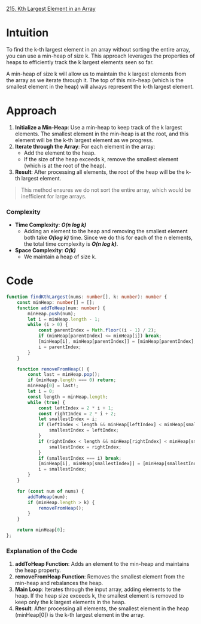 [215. Kth Largest Element in an Array](https://leetcode.com/problems/kth-largest-element-in-an-array/)

# Intuition
To find the k-th largest element in an array without sorting the entire array, you can use a min-heap of size k. This approach leverages the properties of heaps to efficiently track the k largest elements seen so far.

A min-heap of size k will allow us to maintain the k largest elements from the array as we iterate through it. The top of this min-heap (which is the smallest element in the heap) will always represent the k-th largest element.

# Approach

1. **Initialize a Min-Heap**: Use a min-heap to keep track of the k largest elements. The smallest element in the min-heap is at the root, and this element will be the k-th largest element as we progress.
2. **Iterate through the Array**: For each element in the array:
   - Add the element to the heap.
   - If the size of the heap exceeds k, remove the smallest element (which is at the root of the heap).
3. **Result**: After processing all elements, the root of the heap will be the k-th largest element.

> This method ensures we do not sort the entire array, which would be inefficient for large arrays.

### Complexity

- **Time Complexity**: ***O(n log k)***
  - Adding an element to the heap and removing the smallest element both take ***O(log k)*** time. Since we do this for each of the n elements, the total time complexity is ***O(n log k)***.
- **Space Complexity**: ***O(k)***
  - We maintain a heap of size k.

# Code

```typescript
function findKthLargest(nums: number[], k: number): number {
    const minHeap: number[] = [];
    function addToHeap(num: number) {
        minHeap.push(num);
        let i = minHeap.length - 1;
        while (i > 0) {
            const parentIndex = Math.floor((i - 1) / 2);
            if (minHeap[parentIndex] <= minHeap[i]) break;
            [minHeap[i], minHeap[parentIndex]] = [minHeap[parentIndex], minHeap[i]];
            i = parentIndex;
        }
    }

    function removeFromHeap() {
        const last = minHeap.pop();
        if (minHeap.length === 0) return;
        minHeap[0] = last!;
        let i = 0;
        const length = minHeap.length;
        while (true) {
            const leftIndex = 2 * i + 1;
            const rightIndex = 2 * i + 2;
            let smallestIndex = i;
            if (leftIndex < length && minHeap[leftIndex] < minHeap[smallestIndex]) {
                smallestIndex = leftIndex;
            }
            if (rightIndex < length && minHeap[rightIndex] < minHeap[smallestIndex]) {
                smallestIndex = rightIndex;
            }
            if (smallestIndex === i) break;
            [minHeap[i], minHeap[smallestIndex]] = [minHeap[smallestIndex], minHeap[i]];
            i = smallestIndex;
        }
    }

    for (const num of nums) {
        addToHeap(num);
        if (minHeap.length > k) {
            removeFromHeap();
        }
    }

    return minHeap[0];
};

```

### Explanation of the Code
1. **addToHeap Function**: Adds an element to the min-heap and maintains the heap property.
2. **removeFromHeap Function**: Removes the smallest element from the min-heap and rebalances the heap.
3. **Main Loop**: Iterates through the input array, adding elements to the heap. If the heap size exceeds k, the smallest element is removed to keep only the k largest elements in the heap.
4. **Result**: After processing all elements, the smallest element in the heap (minHeap[0]) is the k-th largest element in the array.